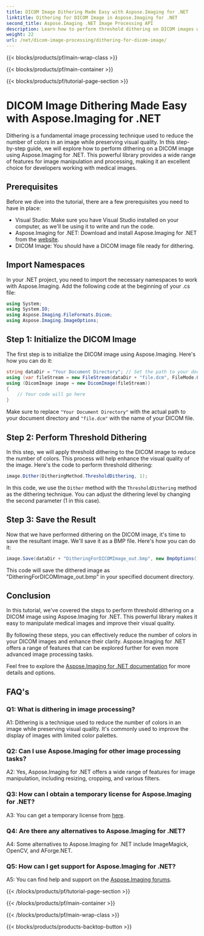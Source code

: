 ```yaml
---
title: DICOM Image Dithering Made Easy with Aspose.Imaging for .NET
linktitle: Dithering for DICOM Image in Aspose.Imaging for .NET
second_title: Aspose.Imaging .NET Image Processing API
description: Learn how to perform threshold dithering on DICOM images with Aspose.Imaging for .NET. Enhance image quality and reduce color palettes effortlessly.
weight: 22
url: /net/dicom-image-processing/dithering-for-dicom-image/
---
```


{{< blocks/products/pf/main-wrap-class >}}

{{< blocks/products/pf/main-container >}}

{{< blocks/products/pf/tutorial-page-section >}}

# DICOM Image Dithering Made Easy with Aspose.Imaging for .NET

Dithering is a fundamental image processing technique used to reduce the number of colors in an image while preserving visual quality. In this step-by-step guide, we will explore how to perform dithering on a DICOM image using Aspose.Imaging for .NET. This powerful library provides a wide range of features for image manipulation and processing, making it an excellent choice for developers working with medical images. 

## Prerequisites

Before we dive into the tutorial, there are a few prerequisites you need to have in place:

- Visual Studio: Make sure you have Visual Studio installed on your computer, as we'll be using it to write and run the code.
- Aspose.Imaging for .NET: Download and install Aspose.Imaging for .NET from the [website](https://releases.aspose.com/imaging/net/).
- DICOM Image: You should have a DICOM image file ready for dithering.

## Import Namespaces

In your .NET project, you need to import the necessary namespaces to work with Aspose.Imaging. Add the following code at the beginning of your .cs file:

```csharp
using System;
using System.IO;
using Aspose.Imaging.FileFormats.Dicom;
using Aspose.Imaging.ImageOptions;
```

## Step 1: Initialize the DICOM Image

The first step is to initialize the DICOM image using Aspose.Imaging. Here's how you can do it:

```csharp
string dataDir = "Your Document Directory"; // Set the path to your document directory
using (var fileStream = new FileStream(dataDir + "file.dcm", FileMode.Open, FileAccess.Read))
using (DicomImage image = new DicomImage(fileStream))
{
    // Your code will go here
}
```

Make sure to replace `"Your Document Directory"` with the actual path to your document directory and `"file.dcm"` with the name of your DICOM file.

## Step 2: Perform Threshold Dithering

In this step, we will apply threshold dithering to the DICOM image to reduce the number of colors. This process will help enhance the visual quality of the image. Here's the code to perform threshold dithering:

```csharp
image.Dither(DitheringMethod.ThresholdDithering, 1);
```

In this code, we use the `Dither` method with the `ThresholdDithering` method as the dithering technique. You can adjust the dithering level by changing the second parameter (1 in this case).

## Step 3: Save the Result

Now that we have performed dithering on the DICOM image, it's time to save the resultant image. We'll save it as a BMP file. Here's how you can do it:

```csharp
image.Save(dataDir + "DitheringForDICOMImage_out.bmp", new BmpOptions());
```

This code will save the dithered image as "DitheringForDICOMImage_out.bmp" in your specified document directory.

## Conclusion

In this tutorial, we've covered the steps to perform threshold dithering on a DICOM image using Aspose.Imaging for .NET. This powerful library makes it easy to manipulate medical images and improve their visual quality.

By following these steps, you can effectively reduce the number of colors in your DICOM images and enhance their clarity. Aspose.Imaging for .NET offers a range of features that can be explored further for even more advanced image processing tasks.

Feel free to explore the [Aspose.Imaging for .NET documentation](https://reference.aspose.com/imaging/net/) for more details and options.

## FAQ's

### Q1: What is dithering in image processing?

A1: Dithering is a technique used to reduce the number of colors in an image while preserving visual quality. It's commonly used to improve the display of images with limited color palettes.

### Q2: Can I use Aspose.Imaging for other image processing tasks?

A2: Yes, Aspose.Imaging for .NET offers a wide range of features for image manipulation, including resizing, cropping, and various filters.

### Q3: How can I obtain a temporary license for Aspose.Imaging for .NET?

A3: You can get a temporary license from [here](https://purchase.aspose.com/temporary-license/).

### Q4: Are there any alternatives to Aspose.Imaging for .NET?

A4: Some alternatives to Aspose.Imaging for .NET include ImageMagick, OpenCV, and AForge.NET.

### Q5: How can I get support for Aspose.Imaging for .NET?

A5: You can find help and support on the [Aspose.Imaging forums](https://forum.aspose.com/).

{{< /blocks/products/pf/tutorial-page-section >}}

{{< /blocks/products/pf/main-container >}}

{{< /blocks/products/pf/main-wrap-class >}}

{{< blocks/products/products-backtop-button >}}
